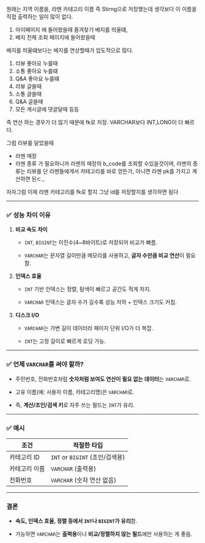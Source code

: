 원래는 지역 이름을, 라멘 카테고리 이름 즉 Stirng으로 저장했는데
생각보다 이 이름을 직접 출력하는 일이 많이 없다.

1. 마이페이지 에 들어왔을때 즐겨찾기 배지를 띄울떄,
2. 배지 전체 조회 페이지에 들어왔을때

배지를 띄울떄보다는 배지를 연상할때가 압도적으로 많다.
1. 리뷰 좋아요 누를때
2. 소통 좋아요 누를떄
3. Q&A 좋아요 누를떄
4. 리뷰 글쓸때
5. 소통 글쓸때
6. Q&A 글쓸때
7. 모든 게시글에 댓글달때
등등

즉 연산 하는 경우가 더 많기 때문에 fk로 저장.
VARCHAR보다 INT,LONG이 더 빠르다.


그럼 리뷰를 달았을때 
- 라멘 매장
- 라멘 종류
가 필요하니까 라멘의 매장의 b_code를 조회할 수있을것이며,
라멘의 종류는 리뷰를 단 라멘들에게서 카테고리를 바로 얻든가, 아니면 라멘 pk를 가지고 계산하면 된ㄷ.,

자자그럼 이제 라멘 카테고리를 fk로 할지 그냥 id를 저장할지를 생각하면 됨다

---
### ✅ 성능 차이 이유

1. **비교 속도 차이**
    
    - `INT`, `BIGINT`는 이진수(4~8바이트)로 저장되어 비교가 빠름.
        
    - `VARCHAR`는 문자열 길이만큼 메모리를 사용하고, **글자 수만큼 비교 연산**이 필요함.
        
2. **인덱스 효율**
    
    - `INT` 기반 인덱스는 정렬, 탐색이 빠르고 공간도 적게 차지.
        
    - `VARCHAR` 인덱스는 글자 수가 길수록 성능 저하 + 인덱스 크기도 커짐.
        
3. **디스크 I/O**
    
    - `VARCHAR`는 가변 길이 데이터라 페이지 단위 I/O가 더 복잡.
        
    - `INT`는 고정 길이로 빠르게 로딩 가능.
        

---

### ✅ 언제 `VARCHAR`를 써야 할까?

- 주민번호, 전화번호처럼 **숫자처럼 보여도 연산이 필요 없는 데이터**는 `VARCHAR`로.
    
- 고유 이름(예: 사용자 이름, 카테고리명)은 `VARCHAR`로.
    
- 즉, **계산/조인/검색 키**로 자주 쓰는 필드는 `INT`가 유리.
    

---

### ✅ 예시

|조건|적절한 타입|
|---|---|
|카테고리 ID|`INT` or `BIGINT` (조인/검색용)|
|카테고리 이름|`VARCHAR` (출력용)|
|전화번호|`VARCHAR` (숫자 연산 없음)|

---

### 결론

- **속도, 인덱스 효율, 정렬 등에서 `INT`나 `BIGINT`가 유리**함.
    
- 가능하면 `VARCHAR`는 **출력용**이나 **비교/정렬하지 않는 필드**에만 사용하는 게 좋음.